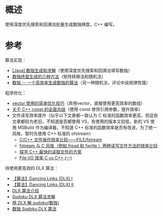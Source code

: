 # 概述

使用深度优先搜索和回溯法批量生成数独棋盘，C++ 编写。

# 参考

算法实现：
  - [[Java] 数独生成和求解](https://segmentfault.com/a/1190000004641936)（使用深度优先搜索和回溯法填写数独）
  - [数独终盘生成的几种方法](https://my.oschina.net/wangmengjun/blog/781984)（矩阵转换法和随机法）
  - [数独 -- 一个高效率生成数独的算法](http://blog.csdn.net/peng_wu01/article/details/6026103)（另一种随机法，评论中说规律性强）

程序优化：
  - [vector 使用的简单优化技巧](https://yanyiwu.com/work/2014/05/25/vector-pushback-youhua.html)（弃用vector，直接使用更高效率的数组）
  - [关于 C++ const 的全面总结](http://blog.csdn.net/eric_jo/article/details/4138548)（使用 const 修饰引用参数，提升效率）
  - 文件读写效率提升（似乎以下文章都一致认为 C 标准的函数效率更高，但这些文章都较为老旧，不知道是否都使用 VS，有使用的版本又较低，新的 VS 使用 MSBuild 作为编译器，不知道 C++ 标准的函数效率是否有改进，为了统一风格，暂时先使用 C++ 标准的 ofstream）
    - [C/C++ 文件操作效率比较——FILE/fstream](http://blog.csdn.net/shudaxia123/article/details/50491451)
    - [fstream 与 C 风格（例如 fread 和 fwrite ）两种读写文件方法的效率比较](http://blog.csdn.net/kevin_ut/article/details/6088489)
    - [探寻 C++ 最快的读取文件的方案](https://www.byvoid.com/zhs/blog/fast-readfile)
    - [File I/O 效率 C vs C++ (一)](http://dantvt.is-programmer.com/posts/12701.html)

待使用更高效的 DLX 算法：
  - [【算法】Dancing Links (DLX) I](http://blog.csdn.net/keyboardlabourer/article/details/13015689)
  - [【算法】Dancing Links (DLX) II](http://blog.csdn.net/keyboardlabourer/article/details/13168391)
  - [DLX 算法介绍](http://blog.csdn.net/keyboardlabourer/article/details/13015689)
  - [Sudoku DLX 算法求解](http://blog.csdn.net/keyboardlabourer/article/details/13015689)
  - [用 DLX 解 sudoku(数独)](http://blog.gssxgss.me/use-dlx-to-solve-sudoku-1/)
  - [数独 Sudoku DLX 算法](https://www.oschina.net/code/snippet_1159061_22803)
